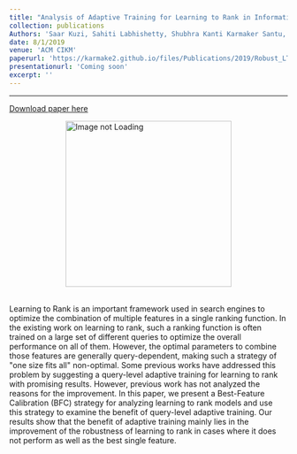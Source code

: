 ```yaml
---
title: "Analysis of Adaptive Training for Learning to Rank in Information Retrieval"
collection: publications
Authors: 'Saar Kuzi, Sahiti Labhishetty, Shubhra Kanti Karmaker Santu, Prasad Pradip Joshi and ChengXiang Zhai'
date: 8/1/2019
venue: 'ACM CIKM'
paperurl: 'https://karmake2.github.io/files/Publications/2019/Robust_LTR.pdf'
presentationurl: 'Coming soon'
excerpt: ''
---
```

---
<a href='https://karmake2.github.io/files/Publications/2019/Robust_LTR.pdf'>Download paper here</a>

<div style='display: flex; justify-content: center;'><img src='https://karmake2.github.io/files/Publications/2019/Robust_LTR.png' alt='Image not Loading' style='height:300px;' align='middle'></div><br>

Learning to Rank is an important framework used in search engines to optimize the combination of multiple features in a single ranking function. 
In the existing work on learning to rank, such a ranking function is often trained on a large set of different queries to optimize the overall performance on all of them. However, the optimal parameters to combine those features are generally query-dependent, making such a strategy of &quot;one size fits all&quot; non-optimal. Some previous works have addressed this problem by suggesting a query-level adaptive training for learning to rank with promising results. However, previous work has not analyzed the reasons for the improvement. In this paper, we present a Best-Feature Calibration (BFC) strategy for analyzing learning to rank models and use this strategy to examine the benefit of query-level adaptive training. Our results show that the benefit of adaptive training mainly lies in the improvement of the robustness of learning to rank in cases where it does not perform as well as the best single feature.  
